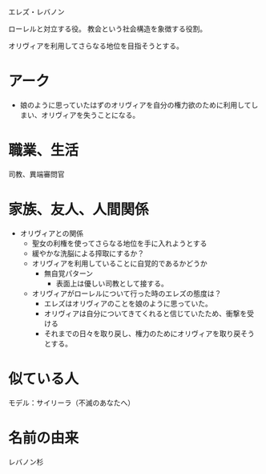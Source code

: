 エレズ・レバノン

ローレルと対立する役。
教会という社会構造を象徴する役割。

オリヴィアを利用してさらなる地位を目指そうとする。

# アーク
- 娘のように思っていたはずのオリヴィアを自分の権力欲のために利用してしまい、オリヴィアを失うことになる。
# 職業、生活
司教、異端審問官
# 家族、友人、人間関係
- オリヴィアとの関係
	- 聖女の利権を使ってさらなる地位を手に入れようとする
	- 緩やかな洗脳による搾取にするか？
	- オリヴィアを利用していることに自覚的であるかどうか
		- 無自覚パターン
			- 表面上は優しい司教として接する。
	- オリヴィアがローレルについて行った時のエレズの態度は？
		- エレズはオリヴィアのことを娘のように思っていた。
		- オリヴィアは自分についてきてくれると信じていたため、衝撃を受ける
		- それまでの日々を取り戻し、権力のためにオリヴィアを取り戻そうとする。

# 似ている人
モデル：サイリーラ（不滅のあなたへ）
# 名前の由来
レバノン杉